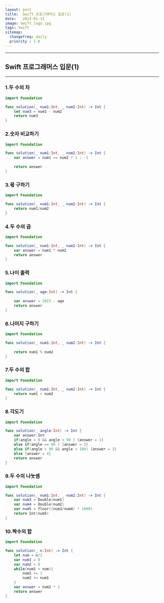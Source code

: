 ```yaml
---
layout: post
title:  Swift 프로그래머스 입문(1)
date:   2023-01-11
image: Swift_logo.jpg
tags: Swift
sitemap:
  changefreq: daily
  priority : 1.0
---
```


---
## Swift 프로그래머스 입문(1)
---

### 1.두 수의 차
```swift
import Foundation

func solution(_ num1:Int, _ num2:Int) -> Int {
    let num3 = num1 - num2
    return num3
}
```

### 2.숫자 비교하기
```swift
import Foundation

func solution(_ num1:Int, _ num2:Int) -> Int {
    var answer = num1 == num2 ? 1 : -1
    
    return answer
}
```
### 3.몫 구하기
```swift
import Foundation

func solution(_ num1:Int, _ num2:Int) -> Int {
    return num1/num2
}
```
### 4.두 수의 곱
```swift
import Foundation

func solution(_ num1:Int, _ num2:Int) -> Int {
    var answer = num1 * num2
    return answer
}
```
### 5.나이 출력
```swift
import Foundation

func solution(_ age:Int) -> Int {
    
    var answer = 2023 - age 
    return answer
}
```
### 6.나머지 구하기
```swift
import Foundation

func solution(_ num1:Int, _ num2:Int) -> Int {
    
    return num1 % num2
}
```
### 7.두 수의 합
```swift
import Foundation

func solution(_ num1:Int, _ num2:Int) -> Int {
    return num1 + num2
}
```
### 8.각도기
```swift
import Foundation

func solution(_ angle:Int) -> Int {
    var answer:Int
    if(angle > 0 && angle < 90 ) {answer = 1}
    else if(angle == 90 ) {answer = 2}
    else if(angle > 90 && angle < 180) {answer = 3}
    else {answer = 4}
    return answer
}
```
### 9.두 수의 나눗셈
```swift
import Foundation

func solution(_ num1:Int, _ num2:Int) -> Int {
    var num3 = Double(num1)
    var num4 = Double(num2)
    var num5 = floor((num3/num4) * 1000)
    return Int(num5)
}

```
### 10.짝수의 합
```swift
import Foundation

func solution(_ n:Int) -> Int {
    let num = n/2
    var num1 = 0
    var num2 = 0
    while(num1 < num){
        num1 += 1
        num2 += num1
    }
    var answer = num2 * 2
    return answer
}
```